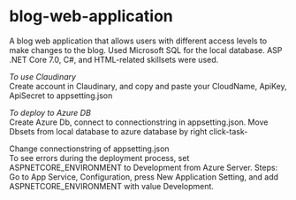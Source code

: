 # blog-web-application
A blog web application that allows users with different access levels to make changes to the blog. Used Microsoft SQL for the local database. ASP .NET Core 7.0, C#, and HTML-related skillsets were used.  

*To use Claudinary*  
Create account in Claudinary, and copy and paste your CloudName, ApiKey, ApiSecret to appsetting.json  

*To deploy to Azure DB*  
Create Azure Db, connect to connectionstring in appsetting.json.
Move Dbsets from local database to azure database by right click-task-

Change connectionstring of appsetting.json  
To see errors during the deployment process, set ASPNETCORE_ENVIRONMENT to Development from Azure Server. 
Steps: Go to App Service, Configuration, press New Application Setting, and add ASPNETCORE_ENVIRONMENT with value Development.  

